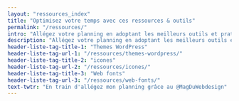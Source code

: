 ```yaml
---
layout: "ressources_index"
title: "Optimisez votre temps avec ces ressources & outils"
permalink: "/ressources/"
intro: "Allégez votre planning en adoptant les meilleurs outils et pratiques pour rationaliser votre flux de travail. Optimiser votre précieux temps signifie plus d'espace pour la créativité et les pauses café. Oubliez le vieil adage <em>Il faut travailler 16 heures par jour pour avoir un résultat</em>, optez pour la smart way; ne partez pas de zéro, collaborez et demandez de l'aide. N'hésitez pas à partager vos découvertes et vos créations."
description: "Allégez votre planning en adoptant les meilleurs outils et pratiques pour rationaliser votre flux de travail"
header-liste-tag-title-1: "Themes WordPress"
header-liste-tag-url-1: "/ressources/themes-wordpress/"
header-liste-tag-title-2: "icones"
header-liste-tag-url-2: "/ressources/icones/"
header-liste-tag-title-3: "Web fonts"
header-liste-tag-url-3: "/ressources/web-fonts/"
text-twtr: "En train d'allégez mon planning grâce au @MagDuWebdesign"
---
```

